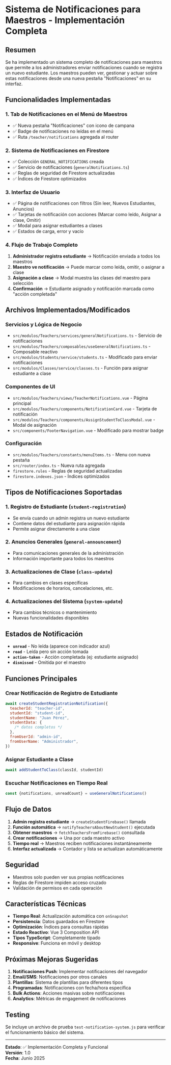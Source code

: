 # Sistema de Notificaciones para Maestros - Implementación Completa

## Resumen

Se ha implementado un sistema completo de notificaciones para maestros que permite a los administradores enviar notificaciones cuando se registra un nuevo estudiante. Los maestros pueden ver, gestionar y actuar sobre estas notificaciones desde una nueva pestaña "Notificaciones" en su interfaz.

## Funcionalidades Implementadas

### 1. Tab de Notificaciones en el Menú de Maestros

- ✅ Nueva pestaña "Notificaciones" con icono de campana
- ✅ Badge de notificaciones no leídas en el menú
- ✅ Ruta `/teacher/notifications` agregada al router

### 2. Sistema de Notificaciones en Firestore

- ✅ Colección `GENERAL_NOTIFICATIONS` creada
- ✅ Servicio de notificaciones (`generalNotifications.ts`)
- ✅ Reglas de seguridad de Firestore actualizadas
- ✅ Índices de Firestore optimizados

### 3. Interfaz de Usuario

- ✅ Página de notificaciones con filtros (Sin leer, Nuevos Estudiantes, Anuncios)
- ✅ Tarjetas de notificación con acciones (Marcar como leído, Asignar a clase, Omitir)
- ✅ Modal para asignar estudiantes a clases
- ✅ Estados de carga, error y vacío

### 4. Flujo de Trabajo Completo

1. **Administrador registra estudiante** → Notificación enviada a todos los maestros
2. **Maestro ve notificación** → Puede marcar como leída, omitir, o asignar a clase
3. **Asignación a clase** → Modal muestra las clases del maestro para selección
4. **Confirmación** → Estudiante asignado y notificación marcada como "acción completada"

## Archivos Implementados/Modificados

### Servicios y Lógica de Negocio

- `src/modulos/Teachers/services/generalNotifications.ts` - Servicio de notificaciones
- `src/modulos/Teachers/composables/useGeneralNotifications.ts` - Composable reactivo
- `src/modulos/Students/service/students.ts` - Modificado para enviar notificaciones
- `src/modulos/Classes/service/classes.ts` - Función para asignar estudiante a clase

### Componentes de UI

- `src/modulos/Teachers/views/TeacherNotifications.vue` - Página principal
- `src/modulos/Teachers/components/NotificationCard.vue` - Tarjeta de notificación
- `src/modulos/Teachers/components/AssignStudentToClassModal.vue` - Modal de asignación
- `src/components/FooterNavigation.vue` - Modificado para mostrar badge

### Configuración

- `src/modulos/Teachers/constants/menuItems.ts` - Menu con nueva pestaña
- `src/router/index.ts` - Nueva ruta agregada
- `firestore.rules` - Reglas de seguridad actualizadas
- `firestore.indexes.json` - Índices optimizados

## Tipos de Notificaciones Soportadas

### 1. Registro de Estudiante (`student-registration`)

- Se envía cuando un admin registra un nuevo estudiante
- Contiene datos del estudiante para asignación rápida
- Permite asignar directamente a una clase

### 2. Anuncios Generales (`general-announcement`)

- Para comunicaciones generales de la administración
- Información importante para todos los maestros

### 3. Actualizaciones de Clase (`class-update`)

- Para cambios en clases específicas
- Modificaciones de horarios, cancelaciones, etc.

### 4. Actualizaciones del Sistema (`system-update`)

- Para cambios técnicos o mantenimiento
- Nuevas funcionalidades disponibles

## Estados de Notificación

- **`unread`** - No leída (aparece con indicador azul)
- **`read`** - Leída pero sin acción tomada
- **`action-taken`** - Acción completada (ej: estudiante asignado)
- **`dismissed`** - Omitida por el maestro

## Funciones Principales

### Crear Notificación de Registro de Estudiante

```javascript
await createStudentRegistrationNotification({
  teacherId: "teacher-id",
  studentId: "student-id",
  studentName: "Juan Pérez",
  studentData: {
    /* datos completos */
  },
  fromUserId: "admin-id",
  fromUserName: "Administrador",
})
```

### Asignar Estudiante a Clase

```javascript
await addStudentToClass(classId, studentId)
```

### Escuchar Notificaciones en Tiempo Real

```javascript
const {notifications, unreadCount} = useGeneralNotifications()
```

## Flujo de Datos

1. **Admin registra estudiante** → `createStudentFirebase()` llamada
2. **Función automática** → `notifyTeachersAboutNewStudent()` ejecutada
3. **Obtener maestros** → `fetchTeachersFromFirebase()` consultada
4. **Crear notificaciones** → Una por cada maestro activo
5. **Tiempo real** → Maestros reciben notificaciones instantáneamente
6. **Interfaz actualizada** → Contador y lista se actualizan automáticamente

## Seguridad

- Maestros solo pueden ver sus propias notificaciones
- Reglas de Firestore impiden acceso cruzado
- Validación de permisos en cada operación

## Características Técnicas

- **Tiempo Real**: Actualización automática con `onSnapshot`
- **Persistencia**: Datos guardados en Firestore
- **Optimización**: Índices para consultas rápidas
- **Estado Reactivo**: Vue 3 Composition API
- **Tipos TypeScript**: Completamente tipado
- **Responsive**: Funciona en móvil y desktop

## Próximas Mejoras Sugeridas

1. **Notificaciones Push**: Implementar notificaciones del navegador
2. **Email/SMS**: Notificaciones por otros canales
3. **Plantillas**: Sistema de plantillas para diferentes tipos
4. **Programadas**: Notificaciones con fecha/hora específica
5. **Bulk Actions**: Acciones masivas sobre notificaciones
6. **Analytics**: Métricas de engagement de notificaciones

## Testing

Se incluye un archivo de prueba `test-notification-system.js` para verificar el funcionamiento básico del sistema.

---

**Estado**: ✅ Implementación Completa y Funcional  
**Versión**: 1.0  
**Fecha**: Junio 2025
